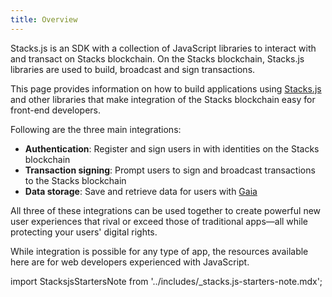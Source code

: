 ```yaml
---
title: Overview
---
```


Stacks.js is an SDK with a collection of JavaScript libraries to interact with and transact on Stacks blockchain. On the Stacks blockchain, Stacks.js libraries are used to build, broadcast and sign transactions.

This page provides information on how to build applications using [Stacks.js](https://github.com/blockstack/stacks.js) and other libraries that make integration of the Stacks blockchain easy for front-end developers.

Following are the three main integrations:

- **Authentication**: Register and sign users in with identities on the Stacks blockchain
- **Transaction signing**: Prompt users to sign and broadcast transactions to the Stacks blockchain
- **Data storage**: Save and retrieve data for users with [Gaia](https://docs.stacks.co/build-apps/references/gaia)

All three of these integrations can be used together to create powerful new user experiences that rival or exceed those of traditional apps—all while protecting your users' digital rights.

While integration is possible for any type of app, the resources available here are for web developers experienced with JavaScript.

import StacksjsStartersNote from '../includes/_stacks.js-starters-note.mdx';

<StacksjsStartersNote/>
